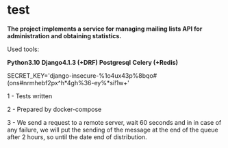 # test

**The project implements 
a service for managing mailing
lists API for administration and obtaining statistics.**

Used tools:

**Python3.10**
**Django4.1.3 (+DRF)**
**Postgresql**
**Celery (+Redis)**


SECRET_KEY='django-insecure-%1o4ux43p%8bqo#(ons#nrmhebf2px^h*4gh%36-ey%*si!1w+'



1 - Tests written

2 - Prepared by docker-compose

3 - We send a request to a remote server, wait 60 seconds and in
in case of any failure, we will put the sending of the message at the end of the queue after 2 hours, so until the date
end of distribution.



